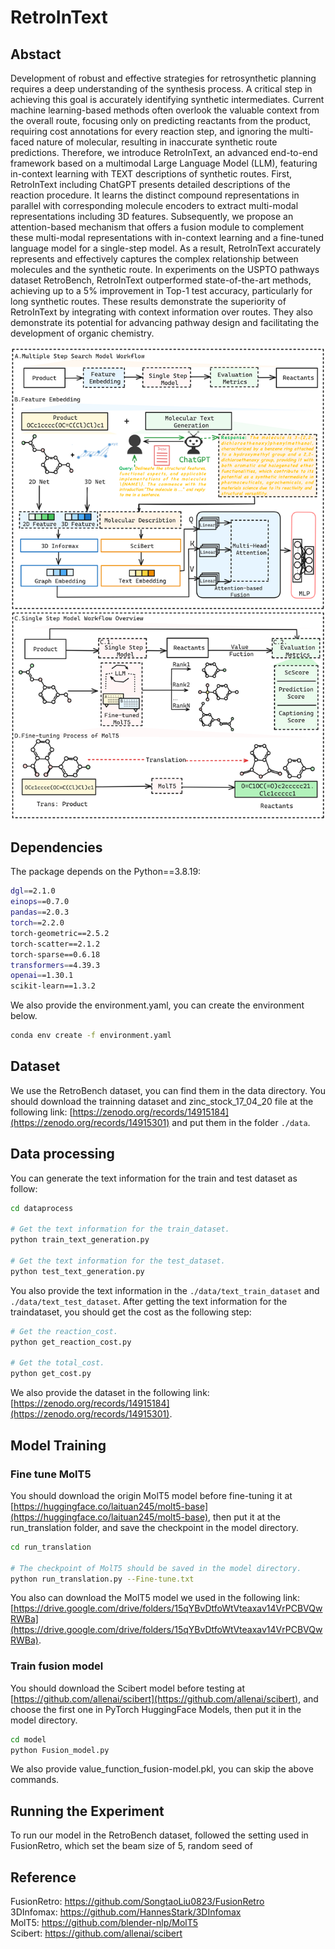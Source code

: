 # RetroInText

## Abstact
Development of robust and effective strategies for retrosynthetic planning requires a deep understanding of the synthesis process. A critical step in achieving this goal is accurately identifying synthetic intermediates. Current machine learning-based methods often overlook the valuable context from the overall route, focusing only on predicting reactants from the product, requiring cost annotations for every reaction step, and ignoring the multi-faced nature of molecular, resulting in inaccurate synthetic route predictions. Therefore, we introduce RetroInText, an advanced end-to-end framework based on a multimodal Large Language Model (LLM), featuring in-context learning with TEXT descriptions of synthetic routes. First, RetroInText including ChatGPT presents detailed descriptions of the reaction procedure. It learns the distinct compound representations in parallel with corresponding molecule encoders to extract multi-modal representations including 3D features. Subsequently, we propose an attention-based mechanism that offers a fusion module to complement these multi-modal representations with in-context learning and a fine-tuned language model for a single-step model. As a result, RetroInText accurately represents and effectively captures the complex relationship between molecules and the synthetic route. In experiments on the USPTO pathways dataset RetroBench, RetroInText outperformed state-of-the-art methods, achieving up to a 5% improvement in Top-1 test accuracy, particularly for long synthetic routes. These results demonstrate the superiority of RetroInText by integrating with context information over routes. They also demonstrate its potential for advancing pathway design and facilitating the development of organic chemistry.

![image](./img/framework.png)

## Dependencies
The package depends on the Python==3.8.19:
```bash
dgl==2.1.0
einops==0.7.0
pandas==2.0.3
torch==2.2.0
torch-geometric==2.5.2
torch-scatter==2.1.2
torch-sparse==0.6.18
transformers==4.39.3
openai==1.30.1
scikit-learn==1.3.2
```

We also provide the environment.yaml, you can create the environment below.
```bash
conda env create -f environment.yaml
```

## Dataset
We use the RetroBench dataset, you can find them in the data directory. You should download the trainning dataset and zinc_stock_17_04_20 file at the following link: [https://zenodo.org/records/14915184](https://zenodo.org/records/14915301) and put them in the folder ```./data```.

## Data processing
You can generate the text information for the train and test dataset as follow:
```bash
cd dataprocess

# Get the text information for the train_dataset.
python train_text_generation.py

# Get the text information for the test_dataset.
python test_text_generation.py
```
You also provide the text information in the ```./data/text_train_dataset``` and ```./data/text_test_dataset```. After getting the text information for the traindataset, you should get the cost as the following step:
```bash
# Get the reaction_cost.
python get_reaction_cost.py

# Get the total_cost.
python get_cost.py
```
We also provide the dataset in the following link: [https://zenodo.org/records/14915184](https://zenodo.org/records/14915301).

## Model Training
### Fine tune MolT5 
You should download the origin MolT5 model before fine-tuning it at [https://huggingface.co/laituan245/molt5-base](https://huggingface.co/laituan245/molt5-base), then put it at the run_translation folder, and save the checkpoint in the model directory.

```bash
cd run_translation

# The checkpoint of MolT5 should be saved in the model directory.
python run_translation.py --Fine-tune.txt
```
You also can download the MolT5 model we used in the following link: [https://drive.google.com/drive/folders/15qYBvDtfoWtVteaxav14VrPCBVQwRWBa](https://drive.google.com/drive/folders/15qYBvDtfoWtVteaxav14VrPCBVQwRWBa).

### Train fusion model 
You should download the Scibert model before testing at [https://github.com/allenai/scibert](https://github.com/allenai/scibert), and choose the first one in PyTorch HuggingFace Models, then put it in the model directory.

```bash
cd model
python Fusion_model.py
```
We also provide value_function_fusion-model.pkl, you can skip the above commands.

## Running the Experiment
To run our model in the RetroBench dataset, followed the setting used in FusionRetro, which set the beam size of 5, random seed of 

## Reference  
FusionRetro: https://github.com/SongtaoLiu0823/FusionRetro  
3DInfomax: https://github.com/HannesStark/3DInfomax  
MolT5: https://github.com/blender-nlp/MolT5  
Scibert: https://github.com/allenai/scibert  
